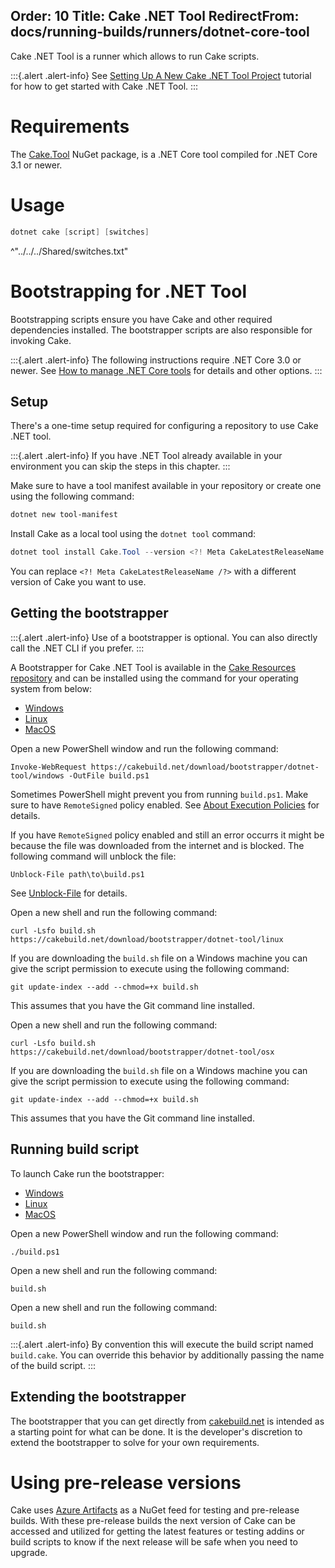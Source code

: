 Order: 10
Title: Cake .NET Tool
RedirectFrom: docs/running-builds/runners/dotnet-core-tool
---

Cake .NET Tool is a runner which allows to run Cake scripts.

:::{.alert .alert-info}
See [Setting Up A New Cake .NET Tool Project](/docs/getting-started/setting-up-a-new-scripting-project) tutorial for how to get started with Cake .NET Tool.
:::

# Requirements

The [Cake.Tool](https://www.nuget.org/packages/Cake.Tool) NuGet package, is a .NET Core tool compiled for .NET Core 3.1 or newer.

# Usage

```powershell
dotnet cake [script] [switches]
```

^"../../../Shared/switches.txt"

# Bootstrapping for .NET Tool

Bootstrapping scripts ensure you have Cake and other required dependencies installed.
The bootstrapper scripts are also responsible for invoking Cake.

:::{.alert .alert-info}
The following instructions require .NET Core 3.0 or newer.
See [How to manage .NET Core tools](https://docs.microsoft.com/en-us/dotnet/core/tools/global-tools) for details and other options.
:::

## Setup

There's a one-time setup required for configuring a repository to use Cake .NET tool.

:::{.alert .alert-info}
If you have .NET Tool already available in your environment you can skip the steps in this chapter.
:::

Make sure to have a tool manifest available in your repository or create one using the following command:

```powershell
dotnet new tool-manifest
```

Install Cake as a local tool using the `dotnet tool` command:

```powershell
dotnet tool install Cake.Tool --version <?! Meta CakeLatestReleaseName /?>
```

You can replace `<?! Meta CakeLatestReleaseName /?>` with a different version of Cake you want to use.

## Getting the bootstrapper

:::{.alert .alert-info}
Use of a bootstrapper is optional.
You can also directly call the .NET CLI if you prefer.
:::

A Bootstrapper for Cake .NET Tool is available in the [Cake Resources repository](https://github.com/cake-build/resources)
and can be installed using the command for your operating system from below:

<ul class="nav nav-tabs">
    <li class="active"><a data-toggle="tab" href="#windows1">Windows</a></li>
    <li><a data-toggle="tab" href="#linux1">Linux</a></li>
    <li><a data-toggle="tab" href="#macos1">MacOS</a></li>
</ul>

<div class="tab-content">
    <div id="windows1" class="tab-pane fade in active">
        <p>
            Open a new PowerShell window and run the following command:
        </p>
        <p>
<pre><code class="language-powershell hljs">Invoke-WebRequest https://cakebuild.net/download/bootstrapper/dotnet-tool/windows -OutFile build.ps1</code></pre>
        </p>
        <p>
            <div class="alert alert-info" role="alert">
                <p>
                    Sometimes PowerShell might prevent you from running <code>build.ps1</code>.
                    Make sure to have <code>RemoteSigned</code> policy enabled.
                    See <a href="http://go.microsoft.com/fwlink/?LinkID=135170">About Execution Policies</a> for details.
                </p>
                <p>
                    If you have <code>RemoteSigned</code> policy enabled and still an error occurrs it might be because
                    the file was downloaded from the internet and is blocked.
                    The following command will unblock the file:
                </p>
                <p>
<pre><code class="language-powershell hljs">Unblock-File path\to\build.ps1</code></pre>
                </p>
                <p>
                    See <a href="https://docs.microsoft.com/en-us/powershell/module/microsoft.powershell.utility/unblock-file">Unblock-File</a> for details.
                </p>
            </div>
        </p>
    </div>
    <div id="linux1" class="tab-pane fade">
        <p>
            Open a new shell and run the following command:
        </p>
        <p>
<pre><code class="language-bash hljs">curl -Lsfo build.sh https://cakebuild.net/download/bootstrapper/dotnet-tool/linux</code></pre>
        </p>
        <p>
            <div class="alert alert-info" role="alert">
                <p>
                    If you are downloading the <code>build.sh</code> file on a Windows machine you can give the script permission to execute using the following command:
                </p>
                <p>
<pre><code class="language-bash hljs">git update-index --add --chmod=+x build.sh</code></pre>
                </p>
                <p>
                    This assumes that you have the Git command line installed.
                </p>
            </div>
        </p>
    </div>
    <div id="macos1" class="tab-pane fade">
        <p>
            Open a new shell and run the following command:
        </p>
        <p>
<pre><code class="language-bash hljs">curl -Lsfo build.sh https://cakebuild.net/download/bootstrapper/dotnet-tool/osx</code></pre>
        </p>
        <p>
            <div class="alert alert-info" role="alert">
                <p>
                    If you are downloading the <code>build.sh</code> file on a Windows machine you can give the script permission to execute using the following command:
                </p>
                <p>
<pre><code class="language-bash hljs">git update-index --add --chmod=+x build.sh</code></pre>
                </p>
                <p>
                    This assumes that you have the Git command line installed.
                </p>
            </div>
        </p>
    </div>
</div>

## Running build script

To launch Cake run the bootstrapper:

<ul class="nav nav-tabs">
    <li class="active"><a data-toggle="tab" href="#windows2">Windows</a></li>
    <li><a data-toggle="tab" href="#linux2">Linux</a></li>
    <li><a data-toggle="tab" href="#macos2">MacOS</a></li>
</ul>

<div class="tab-content">
    <div id="windows2" class="tab-pane fade in active">
        <p>
            Open a new PowerShell window and run the following command:
        </p>
        <p>
            <pre><code class="language-powershell hljs">./build.ps1</code></pre>
        </p>
    </div>
    <div id="linux2" class="tab-pane fade">
        <p>
            Open a new shell and run the following command:
        </p>
        <p>
            <pre><code class="language-bash hljs">build.sh</code></pre>
        </p>
    </div>
    <div id="macos2" class="tab-pane fade">
        <p>
            Open a new shell and run the following command:
        </p>
        <p>
            <pre><code class="language-bash hljs">build.sh</code></pre>
        </p>
    </div>
</div>

:::{.alert .alert-info}
By convention this will execute the build script named `build.cake`.
You can override this behavior by additionally passing the name of the build script.
:::

## Extending the bootstrapper

The bootstrapper that you can get directly from [cakebuild.net](https://cakebuild.net) is intended as a starting point for what can be done.
It is the developer's discretion to extend the bootstrapper to solve for your own requirements.

# Using pre-release versions

Cake uses [Azure Artifacts](https://dev.azure.com/cake-build/Cake/_packaging?_a=package&feed=cake&package=Cake.Tool&protocolType=NuGet) as a NuGet feed for testing and pre-release builds.
With these pre-release builds the next version of Cake can be accessed and utilized for getting the latest features or testing addins or build scripts to know if the next release will be safe when you need to upgrade.
